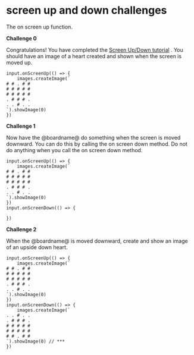 # screen up and down challenges

The on screen up function.

**Challenge 0**

Congratulations! You have completed the  [Screen Up/Down tutorial](/hqjwkb) . You should have an image of a heart created and shown when the screen is moved up.

```
input.onScreenUp(() => {
    images.createImage(`
# # . # #
# # # # #
# # # # #
. # # # .
. . # . .
`).showImage(0)
})
```

**Challenge 1**

Now have the @boardname@ do something when the screen is moved downward. You can do this by calling the on screen down method. Do not do anything when you call the on screen down method.

```
input.onScreenUp(() => {
    images.createImage(`
# # . # #
# # # # #
# # # # #
. # # # .
. . # . .
`).showImage(0)
})
input.onScreenDown(() => {

})
```

**Challenge 2**

When the @boardname@ is moved downward, create and show an image of an upside down heart.

```
input.onScreenUp(() => {
    images.createImage(`
# # . # #
# # # # #
# # # # #
. # # # .
. . # . .
`).showImage(0)
})
input.onScreenDown(() => {
    images.createImage(`
. . # . .
. # # # .
# # # # #
# # # # #
# # . # #
`).showImage(0) // ***
})
```


